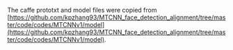 The caffe prototxt and model files were copied from [https://github.com/kpzhang93/MTCNN_face_detection_alignment/tree/master/code/codes/MTCNNv1/model](https://github.com/kpzhang93/MTCNN_face_detection_alignment/tree/master/code/codes/MTCNNv1/model).
